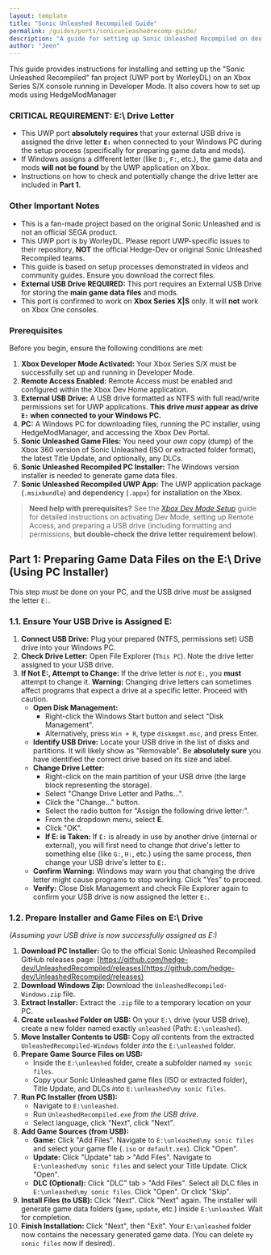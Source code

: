 ```yaml
---
layout: template
title: "Sonic Unleashed Recompiled Guide"
permalink: /guides/ports/sonicunleashedrecomp-guide/
description: "A guide for setting up Sonic Unleashed Recompiled on dev mode."
author: "Jeen"
---
```


This guide provides instructions for installing and setting up the "Sonic Unleashed Recompiled" fan project (UWP port by WorleyDL) on an Xbox Series S/X console running in Developer Mode. It also covers how to set up mods using HedgeModManager


### CRITICAL REQUIREMENT: E:\ Drive Letter
*   This UWP port **absolutely requires** that your external USB drive is assigned the drive letter **`E:`** when connected to your Windows PC during the setup process (specifically for preparing game data and mods).
*   If Windows assigns a different letter (like `D:`, `F:`, etc.), the game data and mods **will not be found** by the UWP application on Xbox.
*   Instructions on how to check and potentially change the drive letter are included in **Part 1**.

### Other Important Notes
*   This is a fan-made project based on the original Sonic Unleashed and is not an official SEGA product.
*   This UWP port is by WorleyDL. Please report UWP-specific issues to their repository, **NOT** the official Hedge-Dev or original Sonic Unleashed Recompiled teams.
*   This guide is based on setup processes demonstrated in videos and community guides. Ensure you download the correct files.
*   **External USB Drive REQUIRED:** This port requires an External USB Drive for storing the **main game data files** and mods.
*   This port is confirmed to work on **Xbox Series X|S** only. It will **not** work on Xbox One consoles.

### Prerequisites

Before you begin, ensure the following conditions are met:

1.  **Xbox Developer Mode Activated:** Your Xbox Series S/X must be successfully set up and running in Developer Mode.
2.  **Remote Access Enabled:** Remote Access must be enabled and configured within the Xbox Dev Home application.
3.  **External USB Drive:** A USB drive formatted as NTFS with full read/write permissions set for UWP applications. **This drive *must* appear as drive `E:` when connected to your Windows PC.**
4.  **PC:** A Windows PC for downloading files, running the PC installer, using HedgeModManager, and accessing the Xbox Dev Portal.
5.  **Sonic Unleashed Game Files:** You need your *own* copy (dump) of the Xbox 360 version of Sonic Unleashed (ISO or extracted folder format), the latest Title Update, and optionally, any DLCs.
6.  **Sonic Unleashed Recompiled PC Installer:** The Windows version installer is needed to generate game data files.
7.  **Sonic Unleashed Recompiled UWP App:** The UWP application package (`.msixbundle`) and dependency (`.appx`) for installation on the Xbox.

> **Need help with prerequisites?** See the [_Xbox Dev Mode Setup_](https://emulationrevival.github.io/guides/devmode-guide/) guide for detailed instructions on activating Dev Mode, setting up Remote Access, and preparing a USB drive (including formatting and permissions, **but double-check the drive letter requirement below**).

## Part 1: Preparing Game Data Files on the E:\ Drive (Using PC Installer)

This step *must* be done on your PC, and the USB drive *must* be assigned the letter `E:`.

### 1.1. Ensure Your USB Drive is Assigned E:

1.  **Connect USB Drive:** Plug your prepared (NTFS, permissions set) USB drive into your Windows PC.
2.  **Check Drive Letter:** Open File Explorer (`This PC`). Note the drive letter assigned to your USB drive.
3.  **If Not E:, Attempt to Change:** If the drive letter is *not* `E:`, you **must** attempt to change it. **Warning:** Changing drive letters can sometimes affect programs that expect a drive at a specific letter. Proceed with caution.
    *   **Open Disk Management:**
        *   Right-click the Windows Start button and select "Disk Management".
        *   Alternatively, press `Win + R`, type `diskmgmt.msc`, and press Enter.
    *   **Identify USB Drive:** Locate your USB drive in the list of disks and partitions. It will likely show as "Removable". Be **absolutely sure** you have identified the correct drive based on its size and label.
    *   **Change Drive Letter:**
        *   Right-click on the main partition of your USB drive (the large block representing the storage).
        *   Select "Change Drive Letter and Paths...".
        *   Click the "Change..." button.
        *   Select the radio button for "Assign the following drive letter:".
        *   From the dropdown menu, select **E**.
        *   Click "OK".
        *   **If E: is Taken:** If `E:` is already in use by another drive (internal or external), you will first need to change *that* drive's letter to something else (like `G:`, `H:`, etc.) using the same process, *then* change your USB drive's letter to `E:`.
    *   **Confirm Warning:** Windows may warn you that changing the drive letter might cause programs to stop working. Click "Yes" to proceed.
    *   **Verify:** Close Disk Management and check File Explorer again to confirm your USB drive is now assigned the letter `E:`.

### 1.2. Prepare Installer and Game Files on E:\ Drive

*(Assuming your USB drive is now successfully assigned as E:\)*

1.  **Download PC Installer:** Go to the official Sonic Unleashed Recompiled GitHub releases page: [https://github.com/hedge-dev/UnleashedRecompiled/releases](https://github.com/hedge-dev/UnleashedRecompiled/releases)
2.  **Download Windows Zip:** Download the `UnleashedRecompiled-Windows.zip` file.
3.  **Extract Installer:** Extract the `.zip` file to a temporary location on your PC.
4.  **Create `unleashed` Folder on USB:** On your `E:\` drive (your USB drive), create a new folder named exactly `unleashed` (Path: `E:\unleashed`).
5.  **Move Installer Contents to USB:** Copy *all* contents from the extracted `UnleashedRecompiled-Windows` folder *into* the `E:\unleashed` folder.
6.  **Prepare Game Source Files on USB:**
    *   Inside the `E:\unleashed` folder, create a subfolder named `my sonic files`.
    *   Copy your Sonic Unleashed game files (ISO or extracted folder), Title Update, and DLCs *into* `E:\unleashed\my sonic files`.
7.  **Run PC Installer (from USB):**
    *   Navigate to `E:\unleashed`.
    *   Run `UnleashedRecompiled.exe` *from the USB drive*.
    *   Select language, click "Next", click "Next".
8.  **Add Game Sources (from USB):**
    *   **Game:** Click "Add Files". Navigate to `E:\unleashed\my sonic files` and select your game file (`.iso` or `default.xex`). Click "Open".
    *   **Update:** Click "Update" tab > "Add Files". Navigate to `E:\unleashed\my sonic files` and select your Title Update. Click "Open".
    *   **DLC (Optional):** Click "DLC" tab > "Add Files". Select all DLC files in `E:\unleashed\my sonic files`. Click "Open". Or click "Skip".
9.  **Install Files (to USB):** Click "Next". Click "Next" again. The installer will generate game data folders (`game`, `update`, etc.) inside `E:\unleashed`. Wait for completion.
10. **Finish Installation:** Click "Next", then "Exit". Your `E:\unleashed` folder now contains the necessary generated game data. (You can delete `my sonic files` now if desired).
